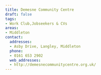 ```yaml
---
title: Demesne Community Centre
draft: false
tags:
- Work Club,Jobseekers & CVs
areas:
- Middleton
contact:
  addresses:
  - Asby Drive, Langley, Middleton
  phone:
  - 0161 653 2902
  web_addresses:
  - http://demesnecommunitycentre.org.uk/
---
```


